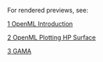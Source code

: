 For rendered previews, see:

[1 OpenML Introduction](https://htmlpreview.github.io/?https://github.com/PGijsbers/Talks/blob/master/odsc/rendered/1_OpenML_Introduction.html)

[2 OpenML Plotting HP Surface](https://htmlpreview.github.io/?https://github.com/PGijsbers/Talks/blob/master/odsc/rendered/2_OpenML_PlottingHyperparameterSurface.html)

[3 GAMA](https://htmlpreview.github.io/?https://github.com/PGijsbers/Talks/blob/master/odsc/rendered/3_GAMA_Tutorial.html)
